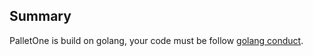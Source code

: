 ## Summary
PalletOne is build on golang, your code must be follow [golang conduct](https://golang.org/conduct).